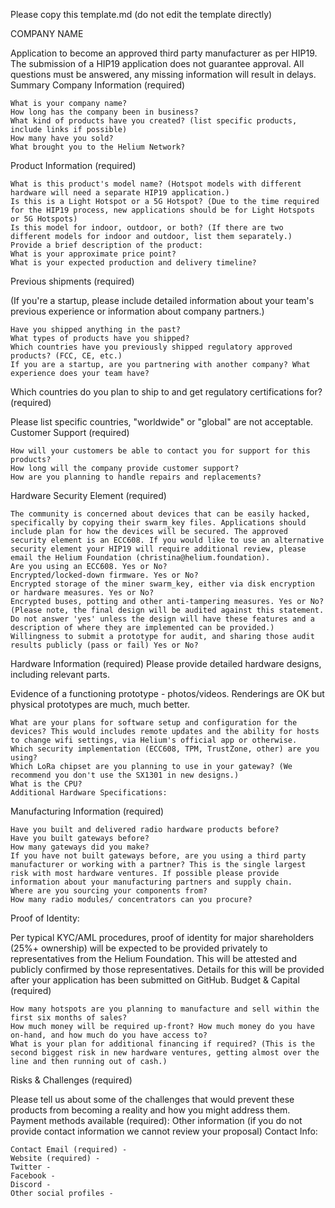 Please copy this template.md (do not edit the template directly)

COMPANY NAME

Application to become an approved third party manufacturer as per HIP19. The submission of a HIP19 application does not guarantee approval. All questions must be answered, any missing information will result in delays.
Summary
Company Information (required)

    What is your company name?
    How long has the company been in business?
    What kind of products have you created? (list specific products, include links if possible)
    How many have you sold?
    What brought you to the Helium Network?

Product Information (required)

    What is this product's model name? (Hotspot models with different hardware will need a separate HIP19 application.)
    Is this is a Light Hotspot or a 5G Hotspot? (Due to the time required for the HIP19 process, new applications should be for Light Hotspots or 5G Hotspots)
    Is this model for indoor, outdoor, or both? (If there are two different models for indoor and outdoor, list them separately.)
    Provide a brief description of the product:
    What is your approximate price point?
    What is your expected production and delivery timeline?

Previous shipments (required)

(If you're a startup, please include detailed information about your team's previous experience or information about company partners.)

    Have you shipped anything in the past?
    What types of products have you shipped?
    Which countries have you previously shipped regulatory approved products? (FCC, CE, etc.)
    If you are a startup, are you partnering with another company? What experience does your team have?

Which countries do you plan to ship to and get regulatory certifications for? (required)

Please list specific countries, "worldwide" or "global" are not acceptable.
Customer Support (required)

    How will your customers be able to contact you for support for this products?
    How long will the company provide customer support?
    How are you planning to handle repairs and replacements?

Hardware Security Element (required)

    The community is concerned about devices that can be easily hacked, specifically by copying their swarm_key files. Applications should include plan for how the devices will be secured. The approved security element is an ECC608. If you would like to use an alternative security element your HIP19 will require additional review, please email the Helium Foundation (christina@helium.foundation).
    Are you using an ECC608. Yes or No?
    Encrypted/locked-down firmware. Yes or No?
    Encrypted storage of the miner swarm_key, either via disk encryption or hardware measures. Yes or No?
    Encrypted buses, potting and other anti-tampering measures. Yes or No? (Please note, the final design will be audited against this statement. Do not answer 'yes' unless the design will have these features and a description of where they are implemented can be provided.)
    Willingness to submit a prototype for audit, and sharing those audit results publicly (pass or fail) Yes or No?

Hardware Information (required) Please provide detailed hardware designs, including relevant parts.

Evidence of a functioning prototype - photos/videos. Renderings are OK but physical prototypes are much, much better.

    What are your plans for software setup and configuration for the devices? This would includes remote updates and the ability for hosts to change wifi settings, via Helium's official app or otherwise.
    Which security implementation (ECC608, TPM, TrustZone, other) are you using?
    Which LoRa chipset are you planning to use in your gateway? (We recommend you don't use the SX1301 in new designs.)
    What is the CPU?
    Additional Hardware Specifications:

Manufacturing Information (required)

    Have you built and delivered radio hardware products before?
    Have you built gateways before?
    How many gateways did you make?
    If you have not built gateways before, are you using a third party manufacturer or working with a partner? This is the single largest risk with most hardware ventures. If possible please provide information about your manufacturing partners and supply chain.
    Where are you sourcing your components from?
    How many radio modules/ concentrators can you procure?

Proof of Identity:

Per typical KYC/AML procedures, proof of identity for major shareholders (25%+ ownership) will be expected to be provided privately to representatives from the Helium Foundation. This will be attested and publicly confirmed by those representatives. Details for this will be provided after your application has been submitted on GitHub.
Budget & Capital (required)

    How many hotspots are you planning to manufacture and sell within the first six months of sales?
    How much money will be required up-front? How much money do you have on-hand, and how much do you have access to?
    What is your plan for additional financing if required? (This is the second biggest risk in new hardware ventures, getting almost over the line and then running out of cash.)

Risks & Challenges (required)

Please tell us about some of the challenges that would prevent these products from becoming a reality and how you might address them.
Payment methods available (required):
Other information (if you do not provide contact information we cannot review your proposal)
Contact Info:

    Contact Email (required) -
    Website (required) -
    Twitter -
    Facebook -
    Discord -
    Other social profiles -
